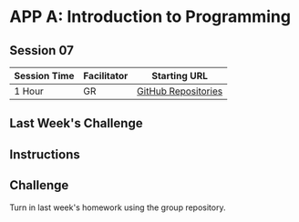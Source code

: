# APP A: Introduction to Programming
## Session 07

|Session Time|Facilitator|Starting URL                                                          |
|------------|-----------|----------------------------------------------------------------------|
|1 Hour      |GR         |[GitHub Repositories](https://www.github.com)   |

## Last Week's Challenge

## Instructions

## Challenge
Turn in last week's homework using the group repository. 